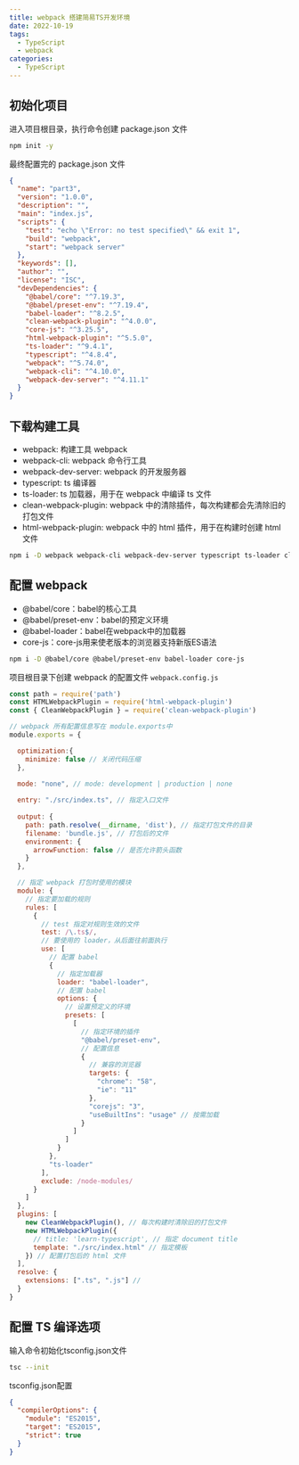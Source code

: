 ```yaml
---
title: webpack 搭建简易TS开发环境
date: 2022-10-19
tags:
  - TypeScript
  - webpack
categories: 
  - TypeScript
---
```


## 初始化项目

进入项目根目录，执行命令创建 package.json 文件

```bash
npm init -y
```

最终配置完的 package.json 文件

```json
{
  "name": "part3",
  "version": "1.0.0",
  "description": "",
  "main": "index.js",
  "scripts": {
    "test": "echo \"Error: no test specified\" && exit 1",
    "build": "webpack",
    "start": "webpack server"
  },
  "keywords": [],
  "author": "",
  "license": "ISC",
  "devDependencies": {
    "@babel/core": "^7.19.3",
    "@babel/preset-env": "^7.19.4",
    "babel-loader": "^8.2.5",
    "clean-webpack-plugin": "^4.0.0",
    "core-js": "^3.25.5",
    "html-webpack-plugin": "^5.5.0",
    "ts-loader": "^9.4.1",
    "typescript": "^4.8.4",
    "webpack": "^5.74.0",
    "webpack-cli": "^4.10.0",
    "webpack-dev-server": "^4.11.1"
  }
}
```

## 下载构建工具

- webpack: 构建工具 webpack
- webpack-cli: webpack 命令行工具
- webpack-dev-server: webpack 的开发服务器
- typescript: ts 编译器
- ts-loader: ts 加载器，用于在 webpack 中编译 ts 文件
- clean-webpack-plugin: webpack 中的清除插件，每次构建都会先清除旧的打包文件
- html-webpack-plugin: webpack 中的 html 插件，用于在构建时创建 html 文件

```bash
npm i -D webpack webpack-cli webpack-dev-server typescript ts-loader clean-webpack-plugin html-webpack-plugin
```

## 配置 webpack

- @babel/core：babel的核心工具
- @babel/preset-env：babel的预定义环境
- @babel-loader：babel在webpack中的加载器
- core-js：core-js用来使老版本的浏览器支持新版ES语法

```bash
npm i -D @babel/core @babel/preset-env babel-loader core-js
```

项目根目录下创建 webpack 的配置文件 `webpack.config.js`

```JavaScript
const path = require('path')
const HTMLWebpackPlugin = require('html-webpack-plugin')
const { CleanWebpackPlugin } = require('clean-webpack-plugin')

// webpack 所有配置信息写在 module.exports中
module.exports = {

  optimization:{
    minimize: false // 关闭代码压缩
  },

  mode: "none", // mode: development | production | none
  
  entry: "./src/index.ts", // 指定入口文件
  
  output: {
    path: path.resolve(__dirname, 'dist'), // 指定打包文件的目录
    filename: 'bundle.js', // 打包后的文件
    environment: {
      arrowFunction: false // 是否允许箭头函数
    }
  },

  // 指定 webpack 打包时使用的模块
  module: {
    // 指定要加载的规则
    rules: [
      {
        // test 指定对规则生效的文件
        test: /\.ts$/,
        // 要使用的 loader，从后面往前面执行
        use: [
          // 配置 babel
          {
            // 指定加载器
            loader: "babel-loader",
            // 配置 babel
            options: {
              // 设置预定义的环境
              presets: [
                [
                  // 指定环境的插件
                  "@babel/preset-env",
                  // 配置信息
                  {
                    // 兼容的浏览器
                    targets: {
                      "chrome": "58",
                      "ie": "11"
                    },
                    "corejs": "3",
                    "useBuiltIns": "usage" // 按需加载
                  }
                ]
              ]
            }
          },
          "ts-loader"
        ],
        exclude: /node-modules/
      }
    ]
  },
  plugins: [
    new CleanWebpackPlugin(), // 每次构建时清除旧的打包文件
    new HTMLWebpackPlugin({
      // title: 'learn-typescript', // 指定 document title
      template: "./src/index.html" // 指定模板
    }) // 配置打包后的 html 文件
  ],
  resolve: {
    extensions: [".ts", ".js"] // 
  }
}
```

## 配置 TS 编译选项

输入命令初始化tsconfig.json文件

```bash
tsc --init
```

tsconfig.json配置

```json
{
  "compilerOptions": {
    "module": "ES2015",
    "target": "ES2015",
    "strict": true
  }
}
```